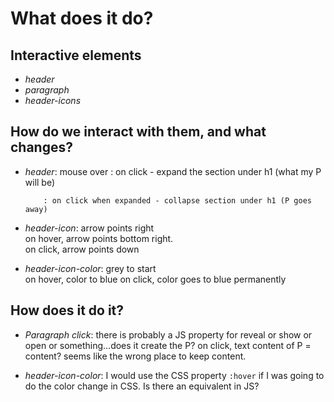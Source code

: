 <!-- Now, answer these questions in the .md file:

What does it do?
 What interactive elements exist?
 How do you interact with them?
 What visual effects are produced by interacting?
How does it do it?
 What existing HTML elements are changed?
 What new HTML elements are created?
 What CSS styles are used to produce the effect? -->

# What does it do?

## Interactive elements

* _header_
* _paragraph_
* _header-icons_

## How do we interact with them, and what changes?

* _header_: mouse over
          : on click - expand the section under h1 (what my P will be)

          : on click when expanded - collapse section under h1 (P goes away)

* _header-icon_: arrow points right  
on hover, arrow points bottom right.  
on click, arrow points down

* _header-icon-color_: grey to start  
on hover, color to blue
on click, color goes to blue permanently

## How does it do it?

* _Paragraph click_: there is probably a JS property for reveal or show or open or something...does it create the P? on click, text content of P = content? seems like the wrong place to keep content.

* _header-icon-color_: I would use the CSS property `:hover` if I was going to do the color change in CSS. Is there an equivalent in JS?
